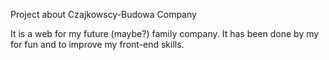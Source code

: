 Project about Czajkowscy-Budowa Company

It is a web for my future (maybe?) family company. It has been done by my for fun and to improve my front-end skills.
